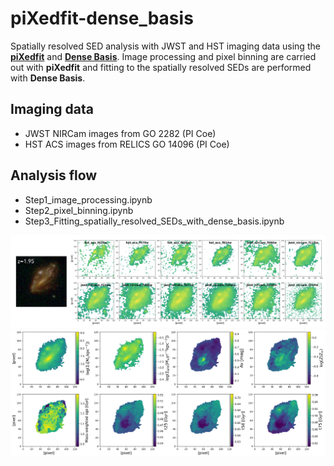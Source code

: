 # piXedfit-dense_basis

Spatially resolved SED analysis with JWST and HST imaging data using the [**piXedfit**](https://pixedfit.readthedocs.io/en/latest/) and [**Dense Basis**](https://dense-basis.readthedocs.io/en/latest/). Image processing and pixel binning are carried out with **piXedfit** and fitting to the spatially resolved SEDs are performed with **Dense Basis**.

## Imaging data
* JWST NIRCam images from GO 2282 (PI Coe)
* HST ACS images from RELICS GO 14096 (PI Coe)

## Analysis flow
* Step1_image_processing.ipynb
* Step2_pixel_binning.ipynb
* Step3_Fitting_spatially_resolved_SEDs_with_dense_basis.ipynb

![image1](stamp_sci_images.png)
![image1](maps_properties_whl0137_z2.png)
